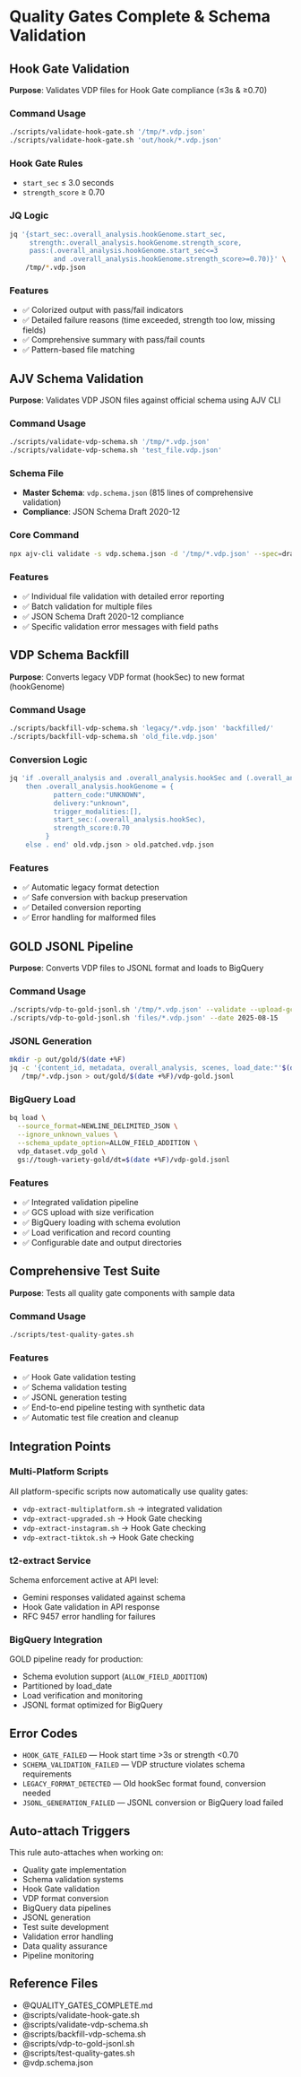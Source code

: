 # Quality Gates Complete & Schema Validation

## Hook Gate Validation
**Purpose**: Validates VDP files for Hook Gate compliance (≤3s & ≥0.70)

### Command Usage
```bash
./scripts/validate-hook-gate.sh '/tmp/*.vdp.json'
./scripts/validate-hook-gate.sh 'out/hook/*.vdp.json'
```

### Hook Gate Rules
- `start_sec` ≤ 3.0 seconds
- `strength_score` ≥ 0.70

### JQ Logic
```bash
jq '{start_sec:.overall_analysis.hookGenome.start_sec,
     strength:.overall_analysis.hookGenome.strength_score,
     pass:(.overall_analysis.hookGenome.start_sec<=3
           and .overall_analysis.hookGenome.strength_score>=0.70)}' \
    /tmp/*.vdp.json
```

### Features
- ✅ Colorized output with pass/fail indicators
- ✅ Detailed failure reasons (time exceeded, strength too low, missing fields)
- ✅ Comprehensive summary with pass/fail counts
- ✅ Pattern-based file matching

## AJV Schema Validation
**Purpose**: Validates VDP JSON files against official schema using AJV CLI

### Command Usage
```bash
./scripts/validate-vdp-schema.sh '/tmp/*.vdp.json'
./scripts/validate-vdp-schema.sh 'test_file.vdp.json'
```

### Schema File
- **Master Schema**: `vdp.schema.json` (815 lines of comprehensive validation)
- **Compliance**: JSON Schema Draft 2020-12

### Core Command
```bash
npx ajv-cli validate -s vdp.schema.json -d '/tmp/*.vdp.json' --spec=draft2020
```

### Features
- ✅ Individual file validation with detailed error reporting
- ✅ Batch validation for multiple files
- ✅ JSON Schema Draft 2020-12 compliance
- ✅ Specific validation error messages with field paths

## VDP Schema Backfill
**Purpose**: Converts legacy VDP format (hookSec) to new format (hookGenome)

### Command Usage
```bash
./scripts/backfill-vdp-schema.sh 'legacy/*.vdp.json' 'backfilled/'
./scripts/backfill-vdp-schema.sh 'old_file.vdp.json'
```

### Conversion Logic
```bash
jq 'if .overall_analysis and .overall_analysis.hookSec and (.overall_analysis.hookGenome|not)
    then .overall_analysis.hookGenome = {
           pattern_code:"UNKNOWN",
           delivery:"unknown",
           trigger_modalities:[],
           start_sec:(.overall_analysis.hookSec),
           strength_score:0.70
         }
    else . end' old.vdp.json > old.patched.vdp.json
```

### Features
- ✅ Automatic legacy format detection
- ✅ Safe conversion with backup preservation
- ✅ Detailed conversion reporting
- ✅ Error handling for malformed files

## GOLD JSONL Pipeline
**Purpose**: Converts VDP files to JSONL format and loads to BigQuery

### Command Usage
```bash
./scripts/vdp-to-gold-jsonl.sh '/tmp/*.vdp.json' --validate --upload-gcs --load-bq
./scripts/vdp-to-gold-jsonl.sh 'files/*.vdp.json' --date 2025-08-15
```

### JSONL Generation
```bash
mkdir -p out/gold/$(date +%F)
jq -c '{content_id, metadata, overall_analysis, scenes, load_date:"'$(date +%F)'", load_timestamp:now|tojson}' \
   /tmp/*.vdp.json > out/gold/$(date +%F)/vdp-gold.jsonl
```

### BigQuery Load
```bash
bq load \
  --source_format=NEWLINE_DELIMITED_JSON \
  --ignore_unknown_values \
  --schema_update_option=ALLOW_FIELD_ADDITION \
  vdp_dataset.vdp_gold \
  gs://tough-variety-gold/dt=$(date +%F)/vdp-gold.jsonl
```

### Features
- ✅ Integrated validation pipeline
- ✅ GCS upload with size verification
- ✅ BigQuery loading with schema evolution
- ✅ Load verification and record counting
- ✅ Configurable date and output directories

## Comprehensive Test Suite
**Purpose**: Tests all quality gate components with sample data

### Command Usage
```bash
./scripts/test-quality-gates.sh
```

### Features
- ✅ Hook Gate validation testing
- ✅ Schema validation testing
- ✅ JSONL generation testing
- ✅ End-to-end pipeline testing with synthetic data
- ✅ Automatic test file creation and cleanup

## Integration Points

### Multi-Platform Scripts
All platform-specific scripts now automatically use quality gates:
- `vdp-extract-multiplatform.sh` → integrated validation
- `vdp-extract-upgraded.sh` → Hook Gate checking
- `vdp-extract-instagram.sh` → Hook Gate checking  
- `vdp-extract-tiktok.sh` → Hook Gate checking

### t2-extract Service
Schema enforcement active at API level:
- Gemini responses validated against schema
- Hook Gate validation in API response
- RFC 9457 error handling for failures

### BigQuery Integration
GOLD pipeline ready for production:
- Schema evolution support (`ALLOW_FIELD_ADDITION`)
- Partitioned by load_date
- Load verification and monitoring
- JSONL format optimized for BigQuery

## Error Codes
- `HOOK_GATE_FAILED` — Hook start time >3s or strength <0.70
- `SCHEMA_VALIDATION_FAILED` — VDP structure violates schema requirements
- `LEGACY_FORMAT_DETECTED` — Old hookSec format found, conversion needed
- `JSONL_GENERATION_FAILED` — JSONL conversion or BigQuery load failed

## Auto-attach Triggers
This rule auto-attaches when working on:
- Quality gate implementation
- Schema validation systems
- Hook Gate validation
- VDP format conversion
- BigQuery data pipelines
- JSONL generation
- Test suite development
- Validation error handling
- Data quality assurance
- Pipeline monitoring

## Reference Files
- @QUALITY_GATES_COMPLETE.md
- @scripts/validate-hook-gate.sh
- @scripts/validate-vdp-schema.sh
- @scripts/backfill-vdp-schema.sh
- @scripts/vdp-to-gold-jsonl.sh
- @scripts/test-quality-gates.sh
- @vdp.schema.json
